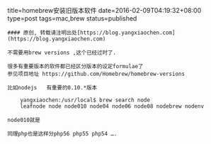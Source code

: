 title=homebrew安装旧版本软件
date=2016-02-09T04:19:32+08:00
type=post
tags=mac,brew
status=published
~~~~~~
#### 原创, 转载请注明出处[https://blog.yangxiaochen.com](https://blog.yangxiaochen.com)

不需要用brew versions ,这个已经过时了.

很多有重要版本的软件都已经区分版本的设定formulae了
参见项目地址 https://github.com/Homebrew/homebrew-versions

比如nodejs   有重要的0.10.*版本

    yangxiaochen:/usr/local$ brew search node
    leafnode node node010 node04 node06 node08 nodebrew nodenv

node010就是

同理php也是这样分php56 php55 php54 ….